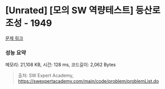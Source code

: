 # [Unrated] [모의 SW 역량테스트] 등산로 조성 - 1949 

[문제 링크](https://swexpertacademy.com/main/code/problem/problemDetail.do?contestProbId=AV5PoOKKAPIDFAUq) 

### 성능 요약

메모리: 21,108 KB, 시간: 128 ms, 코드길이: 2,062 Bytes



> 출처: SW Expert Academy, https://swexpertacademy.com/main/code/problem/problemList.do
